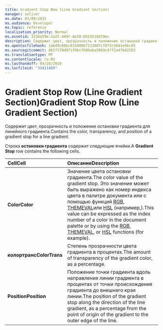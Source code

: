```yaml
---
title: Gradient Stop Row (Line Gradient Section)
manager: soliver
ms.date: 03/09/2015
ms.audience: Developer
ms.topic: reference
localization_priority: Normal
ms.assetid: 1236a59e-2a25-449f-8e20-8553518d79ec
description: Содержит цвет, прозрачность и положение остановки градиента для линейного градиента.
ms.openlocfilehash: 1a6d9c60bc83160067123007cf873c5681e9bc85
ms.sourcegitcommit: 8657170d071f9bcf680aba50b9c07f2a4fb82283
ms.translationtype: MT
ms.contentlocale: ru-RU
ms.lasthandoff: 04/28/2019
ms.locfileid: "33411409"
---
```

# <a name="gradient-stop-row-line-gradient-section"></a><span data-ttu-id="dfe3b-103">Gradient Stop Row (Line Gradient Section)</span><span class="sxs-lookup"><span data-stu-id="dfe3b-103">Gradient Stop Row (Line Gradient Section)</span></span>

<span data-ttu-id="dfe3b-104">Содержит цвет, прозрачность и положение остановки градиента для линейного градиента.</span><span class="sxs-lookup"><span data-stu-id="dfe3b-104">Contains the color, transparency, and position of a gradient stop for a line gradient.</span></span>
  
<span data-ttu-id="dfe3b-105">Строка **остановки градиента** содержит следующие ячейки.</span><span class="sxs-lookup"><span data-stu-id="dfe3b-105">A **Gradient Stop** row contains the following cells.</span></span> 
  
|<span data-ttu-id="dfe3b-106">**Cell**</span><span class="sxs-lookup"><span data-stu-id="dfe3b-106">**Cell**</span></span>|<span data-ttu-id="dfe3b-107">**Описание**</span><span class="sxs-lookup"><span data-stu-id="dfe3b-107">**Description**</span></span>|
|:-----|:-----|
|<span data-ttu-id="dfe3b-108">**Color**</span><span class="sxs-lookup"><span data-stu-id="dfe3b-108">**Color**</span></span> <br/> |<span data-ttu-id="dfe3b-109">Значение цвета остановки градиента.</span><span class="sxs-lookup"><span data-stu-id="dfe3b-109">The color value of the gradient stop.</span></span> <span data-ttu-id="dfe3b-110">Это значение может быть выражено как номер индекса цвета в палитре документа или с помощью функций [RGB](rgb-function-visioshapesheet.md), [THEMEVAL](themeval-function.md)или [HSL](hsl-function.md) (например,).</span><span class="sxs-lookup"><span data-stu-id="dfe3b-110">This value can be expressed as the index number of a color in the document palette or by using the [RGB](rgb-function-visioshapesheet.md), [THEMEVAL](themeval-function.md), or [HSL](hsl-function.md) functions (for example).</span></span>  <br/> |
|<span data-ttu-id="dfe3b-111">**колортранс**</span><span class="sxs-lookup"><span data-stu-id="dfe3b-111">**ColorTrans**</span></span> <br/> |<span data-ttu-id="dfe3b-112">Степень прозрачности цвета градиента в процентах.</span><span class="sxs-lookup"><span data-stu-id="dfe3b-112">The amount of transparency of the gradient color, as a percentage.</span></span>  <br/> |
|<span data-ttu-id="dfe3b-113">**Position**</span><span class="sxs-lookup"><span data-stu-id="dfe3b-113">**Position**</span></span> <br/> |<span data-ttu-id="dfe3b-114">Положение точки градиента вдоль направления линии градиента в процентах от точки происхождения градиента до внешнего края линии.</span><span class="sxs-lookup"><span data-stu-id="dfe3b-114">The position of the gradient stop along the direction of the line gradient, as a percentage from the point of origin of the gradient to the outer edge of the line.</span></span>  <br/> |
   

